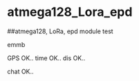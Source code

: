 # atmega128_Lora_epd

##atmega128, LoRa, epd module test

emmb 

GPS OK..
time OK..
dis OK..

chat OK..
